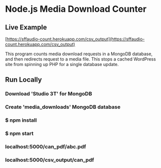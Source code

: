 # Node.js Media Download Counter

## Live Example
[https://sffaudio-count.herokuapp.com/csv_output](https://sffaudio-count.herokuapp.com/csv_output)

This program counts media download requests in a MongoDB database, and then redirects request to a media file. This stops a cached WordPress site from spinning up PHP for a single database update.

## Run Locally
### Download 'Studio 3T' for MongoDB
### Create 'media\_downloads' MongoDB database 
### $ npm install
### $ npm start
### localhost:5000/can\_pdf/abc.pdf
### localhost:5000/csv\_output/can\_pdf 

